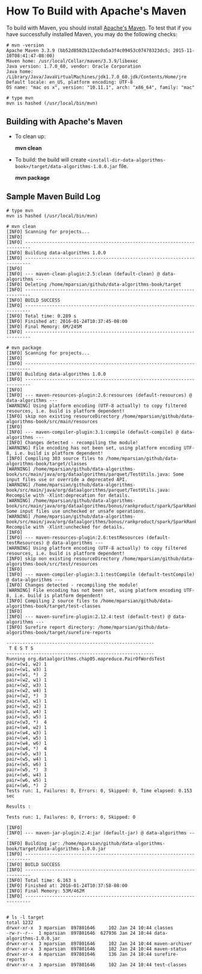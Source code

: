 How To Build with Apache's Maven
================================
To build with Maven, you should install [Apache's Maven](https://maven.apache.org).
To test that if you have successfully installed Maven, you may do the following checks:

````
# mvn -version
Apache Maven 3.3.9 (bb52d8502b132ec0a5a3f4c09453c07478323dc5; 2015-11-10T08:41:47-08:00)
Maven home: /usr/local/Cellar/maven/3.3.9/libexec
Java version: 1.7.0_60, vendor: Oracle Corporation
Java home: /Library/Java/JavaVirtualMachines/jdk1.7.0_60.jdk/Contents/Home/jre
Default locale: en_US, platform encoding: UTF-8
OS name: "mac os x", version: "10.11.1", arch: "x86_64", family: "mac"

# type mvn
mvn is hashed (/usr/local/bin/mvn)
````

Building with Apache's Maven
----------------------------
* To clean up:

  **mvn clean**

* To build: the build will create 
````<install-dir-data-algorithms-book>/target/data-algorithms-1.0.0.jar```` file.

  **mvn package**


Sample Maven Build Log
----------------------
````
# type mvn
mvn is hashed (/usr/local/bin/mvn)

# mvn clean
[INFO] Scanning for projects...
[INFO]
[INFO] ------------------------------------------------------------------------
[INFO] Building data-algorithms 1.0.0
[INFO] ------------------------------------------------------------------------
[INFO]
[INFO] --- maven-clean-plugin:2.5:clean (default-clean) @ data-algorithms ---
[INFO] Deleting /home/mparsian/github/data-algorithms-book/target
[INFO] ------------------------------------------------------------------------
[INFO] BUILD SUCCESS
[INFO] ------------------------------------------------------------------------
[INFO] Total time: 0.289 s
[INFO] Finished at: 2016-01-24T10:37:45-08:00
[INFO] Final Memory: 6M/245M
[INFO] ------------------------------------------------------------------------

# mvn package
[INFO] Scanning for projects...
[INFO]
[INFO] ------------------------------------------------------------------------
[INFO] Building data-algorithms 1.0.0
[INFO] ------------------------------------------------------------------------
[INFO]
[INFO] --- maven-resources-plugin:2.6:resources (default-resources) @ data-algorithms ---
[WARNING] Using platform encoding (UTF-8 actually) to copy filtered resources, i.e. build is platform dependent!
[INFO] skip non existing resourceDirectory /home/mparsian/github/data-algorithms-book/src/main/resources
[INFO]
[INFO] --- maven-compiler-plugin:3.1:compile (default-compile) @ data-algorithms ---
[INFO] Changes detected - recompiling the module!
[WARNING] File encoding has not been set, using platform encoding UTF-8, i.e. build is platform dependent!
[INFO] Compiling 303 source files to /home/mparsian/github/data-algorithms-book/target/classes
[WARNING] /home/mparsian/github/data-algorithms-book/src/main/java/org/dataalgorithms/parquet/TestUtils.java: Some input files use or override a deprecated API.
[WARNING] /home/mparsian/github/data-algorithms-book/src/main/java/org/dataalgorithms/parquet/TestUtils.java: Recompile with -Xlint:deprecation for details.
[WARNING] /home/mparsian/github/data-algorithms-book/src/main/java/org/dataalgorithms/bonus/rankproduct/spark/SparkRankProductUsingCombineByKey.java: Some input files use unchecked or unsafe operations.
[WARNING] /home/mparsian/github/data-algorithms-book/src/main/java/org/dataalgorithms/bonus/rankproduct/spark/SparkRankProductUsingCombineByKey.java: Recompile with -Xlint:unchecked for details.
[INFO]
[INFO] --- maven-resources-plugin:2.6:testResources (default-testResources) @ data-algorithms ---
[WARNING] Using platform encoding (UTF-8 actually) to copy filtered resources, i.e. build is platform dependent!
[INFO] skip non existing resourceDirectory /home/mparsian/github/data-algorithms-book/src/test/resources
[INFO]
[INFO] --- maven-compiler-plugin:3.1:testCompile (default-testCompile) @ data-algorithms ---
[INFO] Changes detected - recompiling the module!
[WARNING] File encoding has not been set, using platform encoding UTF-8, i.e. build is platform dependent!
[INFO] Compiling 2 source files to /home/mparsian/github/data-algorithms-book/target/test-classes
[INFO]
[INFO] --- maven-surefire-plugin:2.12.4:test (default-test) @ data-algorithms ---
[INFO] Surefire report directory: /home/mparsian/github/data-algorithms-book/target/surefire-reports

-------------------------------------------------------
 T E S T S
-------------------------------------------------------
Running org.dataalgorithms.chap05.mapreduce.PairOfWordsTest
pair=(w1, w2) 1
pair=(w1, w3) 1
pair=(w1, *)  2
pair=(w2, w1) 1
pair=(w2, w3) 1
pair=(w2, w4) 1
pair=(w2, *)  3
pair=(w3, w1) 1
pair=(w3, w2) 1
pair=(w3, w4) 1
pair=(w3, w5) 1
pair=(w3, *)  4
pair=(w4, w2) 1
pair=(w4, w3) 1
pair=(w4, w5) 1
pair=(w4, w6) 1
pair=(w4, *)  4
pair=(w5, w3) 1
pair=(w5, w4) 1
pair=(w5, w6) 1
pair=(w5, *)  3
pair=(w6, w4) 1
pair=(w6, w5) 1
pair=(w6, *)  2
Tests run: 1, Failures: 0, Errors: 0, Skipped: 0, Time elapsed: 0.153 sec

Results :

Tests run: 1, Failures: 0, Errors: 0, Skipped: 0

[INFO]
[INFO] --- maven-jar-plugin:2.4:jar (default-jar) @ data-algorithms ---
[INFO] Building jar: /home/mparsian/github/data-algorithms-book/target/data-algorithms-1.0.0.jar
[INFO] ------------------------------------------------------------------------
[INFO] BUILD SUCCESS
[INFO] ------------------------------------------------------------------------
[INFO] Total time: 6.163 s
[INFO] Finished at: 2016-01-24T10:37:58-08:00
[INFO] Final Memory: 53M/462M
[INFO] ------------------------------------------------------------------------


# ls -l target
total 1232
drwxr-xr-x  3 mparsian  897801646     102 Jan 24 10:44 classes
-rw-r--r--  1 mparsian  897801646  627936 Jan 24 10:44 data-algorithms-1.0.0.jar
drwxr-xr-x  3 mparsian  897801646     102 Jan 24 10:44 maven-archiver
drwxr-xr-x  3 mparsian  897801646     102 Jan 24 10:44 maven-status
drwxr-xr-x  4 mparsian  897801646     136 Jan 24 10:44 surefire-reports
drwxr-xr-x  3 mparsian  897801646     102 Jan 24 10:44 test-classes
````